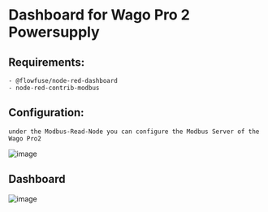 # Dashboard for Wago Pro 2 Powersupply
 ## Requirements:
    - @flowfuse/node-red-dashboard
    - node-red-contrib-modbus

 ## Configuration:
    under the Modbus-Read-Node you can configure the Modbus Server of the Wago Pro2
![image](https://github.com/user-attachments/assets/87575a2e-afff-4500-94e7-3bc05f542076)

## Dashboard
![image](https://github.com/user-attachments/assets/bc35d54b-8e90-421d-8ee3-b407ffca8c7f)


